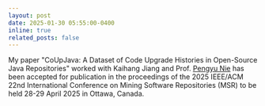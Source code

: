```yaml
---
layout: post
date: 2025-01-30 05:55:00-0400
inline: true
related_posts: false
---
```

My paper "CoUpJava: A Dataset of Code Upgrade Histories in Open-Source Java Repositories" worked with Kaihang Jiang and Prof. [Pengyu Nie](https://pengyunie.github.io/) has been accepted for publication in the proceedings of the 2025 IEEE/ACM 22nd International Conference on Mining Software Repositories (MSR) to be held 28-29 April 2025 in Ottawa, Canada.
